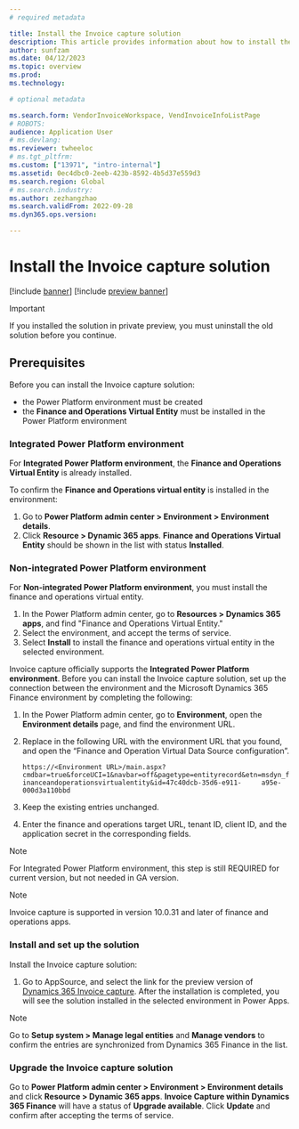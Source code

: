 ```yaml
---
# required metadata

title: Install the Invoice capture solution
description: This article provides information about how to install the Invoice capture solution and integrate it with Microsoft Dynamics 365 Finance.
author: sunfzam
ms.date: 04/12/2023
ms.topic: overview
ms.prod: 
ms.technology: 

# optional metadata

ms.search.form: VendorInvoiceWorkspace, VendInvoiceInfoListPage
# ROBOTS: 
audience: Application User
# ms.devlang: 
ms.reviewer: twheeloc
# ms.tgt_pltfrm: 
ms.custom: ["13971", "intro-internal"]
ms.assetid: 0ec4dbc0-2eeb-423b-8592-4b5d37e559d3
ms.search.region: Global
# ms.search.industry: 
ms.author: zezhangzhao
ms.search.validFrom: 2022-09-28
ms.dyn365.ops.version: 

---
```


# Install the Invoice capture solution

[!include [banner](../includes/banner.md)]
[!include [preview banner](../includes/preview-banner.md)]

> [!IMPORTANT]
> If you installed the solution in private preview, you must uninstall the old solution before you continue.

## Prerequisites
Before you can install the Invoice capture solution: 
 - the Power Platform environment must be created 
 - the **Finance and Operations Virtual Entity** must be installed in the Power Platform environment

### Integrated Power Platform environment
For **Integrated Power Platform environment**, the **Finance and Operations Virtual Entity** is already installed.

To confirm the **Finance and Operations virtual entity** is installed in the environment: 
1. Go to **Power Platform admin center > Environment > Environment details**. 
2. Click **Resource > Dynamic 365 apps**.  **Finance and Operations Virtual Entity** should be shown in the list with status **Installed**.

### Non-integrated Power Platform environment
For **Non-integrated Power Platform environment**, you must install the finance and operations virtual entity.
1. In the Power Platform admin center, go to **Resources > Dynamics 365 apps**, and find "Finance and Operations Virtual Entity."
2. Select the environment, and accept the terms of service.
3. Select **Install** to install the finance and operations virtual entity in the selected environment.


Invoice capture officially supports the **Integrated Power Platform environment**. Before you can install the Invoice capture solution, set up the connection between the environment and the Microsoft Dynamics 365 Finance environment by completing the following:
1. In the Power Platform admin center, go to **Environment**, open the **Environment details** page, and find the environment URL.
2. Replace **<Environment URL>** in the following URL with the environment URL that you found, and open the “Finance and Operation Virtual Data Source configuration”.
    
    `https://<Environment URL>/main.aspx?cmdbar=true&forceUCI=1&navbar=off&pagetype=entityrecord&etn=msdyn_financeandoperationsvirtualentity&id=47c40dcb-35d6-e911-     a95e-000d3a110bbd`

3. Keep the existing entries unchanged. 
4. Enter the finance and operations target URL, tenant ID, client ID, and the application secret in the corresponding fields. 
    
> [!NOTE]
> For Integrated Power Platform environment, this step is still REQUIRED for current version, but not needed in GA version. 

> [!NOTE]
> Invoice capture is supported in version 10.0.31 and later of finance and operations apps.    
    
### Install and set up the solution

Install the Invoice capture solution:

1. Go to AppSource, and select the link for the preview version of [Dynamics 365 Invoice capture](https://appsource.microsoft.com/product/dynamics-365/mscrm.dynamics365-invoice-capture-preview?flightCodes=invoicecapture). After the installation is completed, you will see the solution installed in the selected environment in Power Apps.
    
> [!NOTE]
> Go to **Setup system > Manage legal entities** and **Manage vendors** to confirm the entries are synchronized from Dynamics 365 Finance in the list.
    

### Upgrade the Invoice capture solution

Go to **Power Platform admin center > Environment > Environment details** and click **Resource > Dynamic 365 apps**. **Invoice Capture within Dynamics 365 Finance** will have a status of **Upgrade available**. Click **Update** and confirm after accepting the terms of service. 
    
